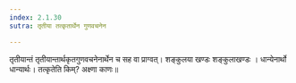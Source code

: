 ```yaml
---
index: 2.1.30
sutra: तृतीया तत्कृतार्थेन गुणवचनेन

---
```

तृतीयान्तं तृतीयान्तार्थकृतगुणवचनेनार्थेन च सह वा प्राग्वत्। शङ्कुलया खण्डः शङ्कुलाखण्डः । धान्येनार्थो धान्यार्थः। तत्कृतेति किम्? अक्ष्णा काणः॥